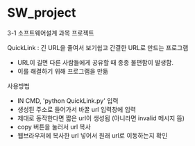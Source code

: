 # SW_project
3-1 소프트웨어설계 과목 프로젝트

QuickLink
: 긴 URL을 줄여서 보기쉽고 간결한 URL로 만드는 프로그램

- URL이 길면 다른 사람들에게 공유할 때 종종 불편함이 발생함.
- 이를 해결하기 위해 프로그램을 만듦

사용방법
- IN CMD, 'python QuickLink.py' 입력
- 생성된 주소로 들어가서 바꿀 url 입력창에 입력
- 제대로 동작한다면 짧은 url이 생성됨 (아니라면 invalid 메시지 뜸)
- copy 버튼을 눌러서 url 복사
- 웹브라우저에 복사한 url 넣어서 원래 url로 이동하는지 확인
